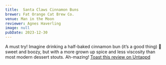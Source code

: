 ```yaml
---
title:  Santa Claws Cinnamon Buns
brewer: Fat Orange Cat Brew Co.
venue: Man in the Moon
reviewer: Agnes Haverling
image: null
pubDate: 2023-12-30
---
```


A must try! Imagine drinking a half&#45;baked cinnamon bun (it’s a good thing) 🤤 sweet and boozy, but with a more grown up spice and less viscosity than most modern dessert stouts. Ah&#45;mazing!
[Toast this review on Untappd](https://untappd.com/user/&#45;Spacebacon&#45;/checkin/1344756088)
